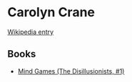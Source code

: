 # Carolyn Crane

[Wikipedia entry](https://en.wikipedia.org/wiki/Carolyn_Crane)

## Books

- [Mind Games (The Disillusionists, #1)](Mind_Games_The_Disillusionists__1.md)
